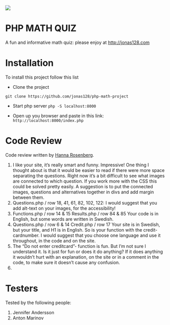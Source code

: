 <img src="https://media.giphy.com/media/LweK4Ma6Chp8k/giphy.gif" />

# PHP MATH QUIZ

A fun and informative math quiz: please enjoy at http://jonas128.com 

# Installation

To install this project follow this list

-   Clone the project

```
git clone https://github.com/jonas128/php-math-project
```

-   Start php server `php -S localhost:8000`

-   Open up you browser and paste in this link:
    `http://localhost:8000/index.php`

# Code Review

Code review written by [Hanna Rosenberg](https://github.com/hanna-rosenberg).

1. I like your site, it’s really smart and funny. Impressive! One thing I thought about is that it would be easier to read if there were more space separating the questions. Right now it’s a bit difficult  to see what images are connected to which question. If you work more with the CSS this could be solved pretty easily. A suggestion is to put the connected images, questions and alternatives together in divs and add margin between them.
2. Questions.php / row 18, 41, 61, 82, 102, 122: I would suggest that you add alt-text on your images, for the accessibility!
3. Functions.php / row 14 & 15 Results.php / row 84 & 85 Your code is in English, but some words are written in Swedish.
4. Questions.php / row 6 & 14 Credit.php / row 17 Your site is in Swedish, but your title, and H1 is in English. So is your function with the       credit-cardnumber. I would suggest that you choose one language and use it throughout, in the code and on the site.  
5. The “Do not enter creditcard”- function is fun. But I’m not sure I understand it. Is it just for fun or does it do anything?  If it does anything it wouldn’t hurt with an explanation, on the site or in a comment in the code, to make sure it doesn’t cause any confusion. 
6. 
# Testers

Tested by the following people:

1. Jennifer Andersson
2. Anton Marinov
